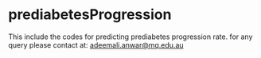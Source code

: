 # prediabetesProgression

This include the codes for predicting prediabetes progression rate.
for any query please contact at: adeemali.anwar@mq.edu.au
